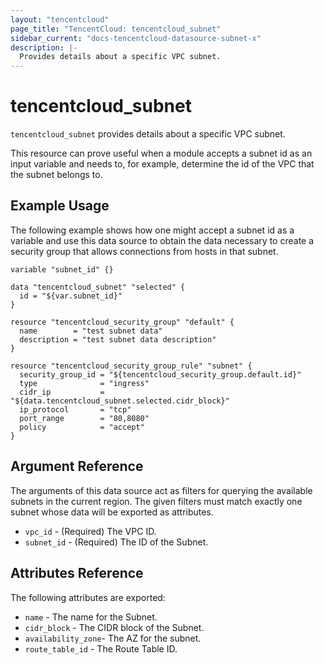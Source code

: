 ```yaml
---
layout: "tencentcloud"
page_title: "TencentCloud: tencentcloud_subnet"
sidebar_current: "docs-tencentcloud-datasource-subnet-x"
description: |-
  Provides details about a specific VPC subnet.
---
```


# tencentcloud_subnet

`tencentcloud_subnet` provides details about a specific VPC subnet.

This resource can prove useful when a module accepts a subnet id as an input variable and needs to, for example, determine the id of the VPC that the subnet belongs to.

## Example Usage

The following example shows how one might accept a subnet id as a variable and use this data source to obtain the data necessary to create a security group that allows connections from hosts in that subnet.

```hcl
variable "subnet_id" {}

data "tencentcloud_subnet" "selected" {
  id = "${var.subnet_id}"
}

resource "tencentcloud_security_group" "default" {
  name        = "test subnet data"
  description = "test subnet data description"
}

resource "tencentcloud_security_group_rule" "subnet" {
  security_group_id = "${tencentcloud_security_group.default.id}"
  type              = "ingress"
  cidr_ip           = "${data.tencentcloud_subnet.selected.cidr_block}"
  ip_protocol       = "tcp"
  port_range        = "80,8080"
  policy            = "accept"
}
```

## Argument Reference

The arguments of this data source act as filters for querying the available subnets in the current region. The given filters must match exactly one subnet whose data will be exported as attributes.

* `vpc_id` - (Required) The VPC ID.
* `subnet_id` - (Required) The ID of the Subnet.

## Attributes Reference

The following attributes are exported:

* `name` - The name for the Subnet.
* `cidr_block` - The CIDR block of the Subnet.
* `availability_zone`- The AZ for the subnet.
* `route_table_id` - The Route Table ID.
